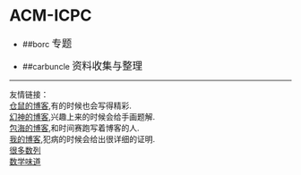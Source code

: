 # ACM-ICPC
* ##borc
	<font size=4>专题</font>
    
    
    
    
* ##carbuncle
	<font size=4>资料收集与整理</font>
    
    
    
    
_________________________________________
友情链接：<br/>
[仓鼠的博客](http://www.cnblogs.com/linyujun/),有的时候也会写得精彩.<br/>
[幻神的博客](http://home.cnblogs.com/u/zyf0163/),兴趣上来的时候会给手画题解.<br/>
[包海的博客](http://www.cnblogs.com/Running-Time/),和时间赛跑写着博客的人.   
[我的博客](http://www.cnblogs.com/get-an-AC-everyday/),犯病的时候会给出很详细的证明.   
[很多数列](http://www.research.att.com/~njas/sequences/index.html)   
[数学味道](http://projecteuler.net/)



